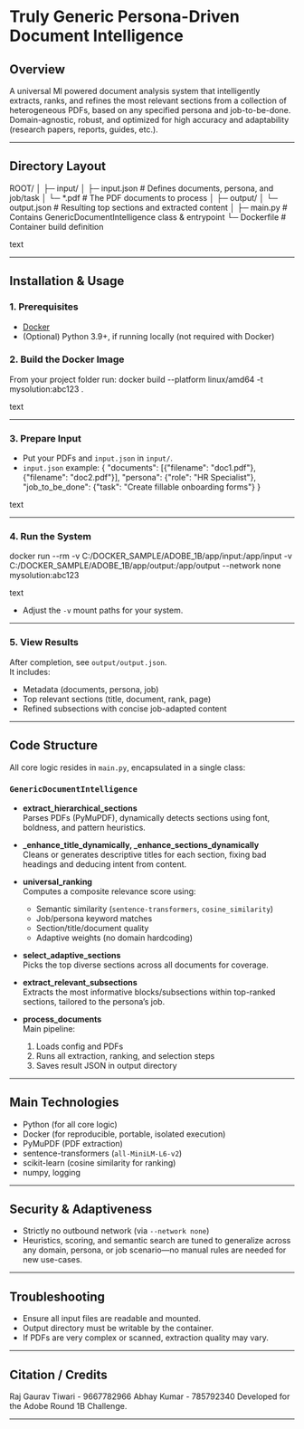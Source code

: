 # Truly Generic Persona-Driven Document Intelligence

## Overview

A universal Ml powered document analysis system that intelligently extracts, ranks, and refines the most relevant sections from a collection of heterogeneous PDFs, based on any specified persona and job-to-be-done. Domain-agnostic, robust, and optimized for high accuracy and adaptability (research papers, reports, guides, etc.).

---

## Directory Layout

ROOT/
│
├─ input/
│ ├─ input.json # Defines documents, persona, and job/task
│ └─ *.pdf # The PDF documents to process
│
├─ output/
│ └─ output.json # Resulting top sections and extracted content
│
├─ main.py # Contains GenericDocumentIntelligence class & entrypoint
└─ Dockerfile # Container build definition

text

---

## Installation & Usage

### 1. Prerequisites

- [Docker](https://www.docker.com/get-started/)
- (Optional) Python 3.9+, if running locally (not required with Docker)

### 2. Build the Docker Image

From your project folder run:
docker build --platform linux/amd64 -t mysolution:abc123 .

text

---

### 3. Prepare Input

- Put your PDFs and `input.json` in `input/`.
- `input.json` example:
{
"documents": [{"filename": "doc1.pdf"}, {"filename": "doc2.pdf"}],
"persona": {"role": "HR Specialist"},
"job_to_be_done": {"task": "Create fillable onboarding forms"}
}

text

---

### 4. Run the System

docker run --rm
-v C:/DOCKER_SAMPLE/ADOBE_1B/app/input:/app/input
-v C:/DOCKER_SAMPLE/ADOBE_1B/app/output:/app/output
--network none
mysolution:abc123

text
- Adjust the `-v` mount paths for your system.

---

### 5. View Results

After completion, see `output/output.json`.  
It includes:
- Metadata (documents, persona, job)
- Top relevant sections (title, document, rank, page)
- Refined subsections with concise job-adapted content

---

## Code Structure

All core logic resides in `main.py`, encapsulated in a single class:

### `GenericDocumentIntelligence`

- **extract_hierarchical_sections**  
  Parses PDFs (PyMuPDF), dynamically detects sections using font, boldness, and pattern heuristics.

- **_enhance_title_dynamically, _enhance_sections_dynamically**  
  Cleans or generates descriptive titles for each section, fixing bad headings and deducing intent from content.

- **universal_ranking**  
  Computes a composite relevance score using:
    - Semantic similarity (`sentence-transformers`, `cosine_similarity`)
    - Job/persona keyword matches
    - Section/title/document quality
    - Adaptive weights (no domain hardcoding)

- **select_adaptive_sections**  
  Picks the top diverse sections across all documents for coverage.

- **extract_relevant_subsections**  
  Extracts the most informative blocks/subsections within top-ranked sections, tailored to the persona’s job.

- **process_documents**  
  Main pipeline:
    1. Loads config and PDFs
    2. Runs all extraction, ranking, and selection steps
    3. Saves result JSON in output directory

---

## Main Technologies

- Python (for all core logic)
- Docker (for reproducible, portable, isolated execution)
- PyMuPDF (PDF extraction)
- sentence-transformers (`all-MiniLM-L6-v2`)
- scikit-learn (cosine similarity for ranking)
- numpy, logging

---

## Security & Adaptiveness

- Strictly no outbound network (via `--network none`)
- Heuristics, scoring, and semantic search are tuned to generalize across any domain,
  persona, or job scenario—no manual rules are needed for new use-cases.

---

## Troubleshooting

- Ensure all input files are readable and mounted.
- Output directory must be writable by the container.
- If PDFs are very complex or scanned, extraction quality may vary.

---

## Citation / Credits
Raj Gaurav Tiwari - 9667782966
Abhay Kumar - 785792340
Developed for the Adobe Round 1B Challenge.

---

